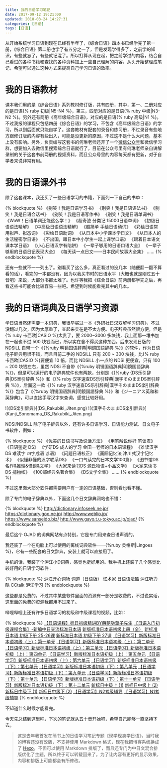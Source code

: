 ```yaml
---
title: 我的日语学习笔记
date: 2017-09-12 19:21:00
updated: 2018-03-24 14:27:31
categories: [日语]
tags: [日语]
---
```


从开始系统学习日语到现在已经有半年了，《综合日语》四本书已经学完了第一册，《综合日语》第二册也学了有五分之一了，但是发现学得多了，之前学的知识，有些就忘了，有些就记混了。所以打算从现在起，把之前学过的内容，结合自己看过的各种书籍和查找的各种资料加上一些自己理解的内容，从头开始整理成笔记，希望可以通过这种方式来提高自己学习日语的效率。

<!-- more -->

# 我的日语教材

课本我们用的是《综合日语》系列教材修订版，共有四册，其中，第一、二册对应的是日语{% ruby 初级|N5-N4 %}，第三，四册对应的是日语{% ruby 中级|N3-N2 %}。另外还有两册《高年级综合日语》，对应的是日语{% ruby 高级|N1 %}。不过我报的课程只包括四册《综合日语》的学习，不包含《高年级综合日语》的学习，所以到后面就只能自学了。这套教材有配套的录音和练习册，不过录音有些地方跟修订版的内容有些出入，可能是没更新的原因，不过这不是什么大问题，基本上没有影响。另外，负责编写这套书的何琳老师还开了一个[微信公众号](https://mp.weixin.qq.com/mp/profile_ext?action=home&__biz=MzI0NzQ2ODEwOQ==#wechat_redirect)和微信学习群，想要加入去微信里搜索综合日语就行了，目前在公众号里有何琳老师亲自讲解录制的关于这套书前两册的视频资料，而且公众号里的内容每天都有更新，对于自学者来说非常有用。

# 我的日语课外书

除了这套课本，我还买了一些日语学习的书籍，下面列一下自己的书单：

{% blockquote %}
《别笑！我是日语学习书》
《别笑！我是日语语法书》
《别笑！我是日语会话书》
《别笑！我是日语写作书》
《别笑！我是日语单词书》
《WoW！日语单词还能这么学！》
《超奇迹 分类记 15000日语单词》
《初级日语语法精解》
《中高级日语语法精解》
《超简单 手绘日语动词》
《彩绘日语常用拟声、拟态词》
《彩绘日语助词》
《从日本中小学课本学日文》
《从日本人的生活秘密学日语》
《不出国，跟日本中小学生一起上课学口语》
《跟着日本语文课本学日语》
《小心日语汉字有陷阱》
《一辈子够用的日语口语大全》
《一辈子够用的日语日记表现大全》
《每天读一点日文——日本民间故事大全集》
……
{% endblockquote %}

还有一些就不一一列出了。别看买了这么多，真正看过的没几本（随便翻一翻不算看的话），看完的一本都没有。因为以我买书时的日语水平（大概也就是刚过五十音吧）来说，大部分书都太难了。也许等我把《综合日语》前两册都学完之后，再看这些书可能会比较容易一些吧。希望到时候能看完其中的几本。

# 我的日语词典及日语学习资源

学日语当然还需要一本词典，我很早买过一本《外研社日汉双解学习词典》，不过没翻过几次，因为太厚重了，查起来实在是不太方便。电子辞典虽然很方便，但是{% ruby 卡西欧|CASIO %}太贵了，要 2000~3000 多块钱，我上面那一堆书加在一起也不过 500 块钱而已，所以实在舍不得买这种东西。后来发现日版的 NDSiLL 自带一个《{%ruby 明镜国语辞典|<span lang="ja">明鏡国語辞典</span> %}》的软件，作为日语电子辞典用很不错，而且目前二手的 NDSiLL 只有 200 ~ 300 块钱，比{% ruby 卡西欧|CASIO %}要便宜 10 倍，而比 NDSiLL 小一点的 NDSi 更便宜，只有 100 ~ 200 块钱左右，虽然 NDSi 不自带《{%ruby 明镜国语辞典|<span lang="ja">明鏡国語辞典</span> %}》，但是可以运行的电子辞典软件也有两款，分别是《{%ruby {DS乐引辞典|<span lang="ja">DS楽引辞典</span> %}》和《{% ruby 汉字速查DS乐引辞典|<span lang="ja">漢字そのままDS楽引辞典</span> %}》，后面这一款《{% ruby 汉字速查DS乐引辞典|<span lang="ja">漢字そのままDS楽引辞典</span> %}》包含了《{%ruby 明镜国语辞典|<span lang="ja">明鏡国語辞典</span> %}》和《ジーニアス英和和英辞典》，可以直接手写汉字来查词，感觉比较好用。

<div lang="ja">
![《DS楽引辞典》](DS_Rakubiki_Jiten.png)
![《漢字そのままDS楽引辞典》](Kanji_Sonomama_DS_Rakubiki_Jiten.png)
</div>

NDSi/NDSiLL 除了电子辞典以外，还有许多日语学习、日语能力测试、日文电子书软件，例如：

{% blockquote %}
《优美的日语书写及说话方法》
《用笔触说你好 笔谈君》
《日语鉴定 DS》
《学研DS 成人的学习 金田一老师的日本语课程》
《难读汉字 DS 难读字 四字成语 谚语》
《问题日语校正》
《画圆记忆法 津川式汉字记忆术》
《似懂非懂的汉字联系DS》
《一口气读完的日本文学100篇》
《图书馆DS 名作&推理&怪谈&文学》
《大家来读书DS 源氏物语+小品文学》
《大家来读书DS 捕物帐》
《100部经典名著合集》
《DS文学全集》
……
{% endblockquote %}

不过这里面大部分软件都需要用户有一定的日语基础，否则看也看不懂。

除了专门的电子辞典以外，下面这几个日文辞典网站也不错：

{% blockquote %}
http://dictionary.infoseek.ne.jp/
https://dictionary.goo.ne.jp/
http://www.weblio.jp/
https://www.sanseido.biz/
http://www.gavo.t.u-tokyo.ac.jp/ojad/
{% endblockquote %}


最后这个 OJAD 的词典网站有点特别，它是专门用来查日语声调的。

我还装了一个在电脑上可以使用的离线词典软件——{%ruby 灵格斯|Lingoes %}，它有一些配套的日文辞典，安装上就可以直接用了。

手机的话，我装了个沪江小D词典，感觉也挺好用的。我手机上还装了几个感觉比较好用的日语学习软件：

{% blockquote %}
沪江开心词场
词道（日语版）
忆术家
日语语法酷
沪江听力酷
CCtalk
沪江学习
{% endblockquote %}

这些都是免费的，不过其中某些软件里面的资源有一部分是收费的，不过说实话，这里面的免费的资源我都用不过来了。

哔哩哔哩上还有许多日语学习的初级和中级课程的视频，比如：

{% blockquote %}
[【日语课程】标日初级精讲BY萌萌哒葉子先生](https://www.bilibili.com/video/av3060477)
[【日语入门初级课程合集】-新编中日交流标准日本语](https://www.bilibili.com/video/av4159781)
[新版标准日本语初级上册（全）](https://www.bilibili.com/video/av20515657)
[新标准日本语 初级下册 25-26课](https://www.bilibili.com/video/av20738828)
[新标准日本语 初级下册 27课](https://www.bilibili.com/video/av20769497)
[【日语学习】新版标准日本语初级（上）：第一单元](https://www.bilibili.com/video/av2044726)
[【日语学习】新版标准日本语初级（上）：第二单元](https://www.bilibili.com/video/av2050498)
[【日语学习】新版标准日本语初级（上）：第三单元](https://www.bilibili.com/video/av2093709)
[【日语学习】新版标准日本语初级（上）：第四单元](https://www.bilibili.com/video/av2140110)
[【日语学习】新版标准日本语初级（上）：第五单元](https://www.bilibili.com/video/av2234593)
[【日语学习】新版标准日本语初级（上）：第六单元](https://www.bilibili.com/video/av2774966)
[【日语学习】新版标准日本语初级（下）：第七单元](https://www.bilibili.com/video/av2831450)
[【日语学习】新版标准日本语初级（下）：第八单元](https://www.bilibili.com/video/av2831539)
[【日语学习】新版标准日本语初级（下）：第九单元](https://www.bilibili.com/video/av2831548)
[【日语学习】新版标准日本语初级（下）：第十单元](https://www.bilibili.com/video/av2832768)
[【日语学习】新版标准日本语初级（下）：第十一单元](https://www.bilibili.com/video/av2832870)
[【日语学习】新版标准日本语初级（下）：第十二单元](https://www.bilibili.com/video/av2832871)
[新标日中级上 (1)](https://www.bilibili.com/video/av4471049)
[新标日中级上 (2)](https://www.bilibili.com/video/av4478225)
[新标日中级下 (1)](https://www.bilibili.com/video/av4530545)
[新标日中级下 (2)](https://www.bilibili.com/video/av4531290)
[【日语学习】N2考级辅导](https://www.bilibili.com/video/av2934342)
[【日语学习】N1考级辅导](https://www.bilibili.com/video/av2995976)
{% endblockquote %}

不知道什么时候才能看完。

今天先总结到这里吧，下次的笔记就从五十音开始吧，希望自己能够一直坚持下去。

> 这是去年我首发在简书上的日语学习笔记专题《现学现卖学日语》，当时我的博客还没有改版，不支持使用 Markdown 格式，现在我把博客系统换成了 [Hexo](//hexo.io)，不但可以使用 Markdown 排版了，而且还专门为中日文混合排版优化了主题，所以终于可以转载回来了。为了让内容有更好的显示效果，内容和排版上可能都会有所修改。